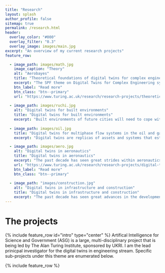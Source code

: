 ```yaml
---
title: "Research"
layout: splash
author_profile: false
sitemap: true
permalink: /research.html
header:
  overlay_color: "#000"
  overlay_filter: "0.3"
  overlay_image: images/main.jpg
excerpt: "An overview of my current research projects"
feature_row:

  - image_path: images/math.jpg
    image_caption: "Theory"
    alt: "Aerobayes"
    title: "Theoretical foundations of digital twins for complex engineering systems"
    excerpt: "The SPF theme on Digital Twins for Complex Engineering systems comprises sub-themes focusing on digital twins for civil engineering, the energy and aerospace sectors. Despite the diversity of application areas, there are common challenges faced by each which fall within the remit of: computational statistics and uncertainty quantification, the analysis and approximation of partial differential equations (PDEs), AI and machine learning. These challenges relate to the fundamental question of how to systematically combine data with physics-based models in the creation of digital twins, and how then to correctly incorporate digital twins within a risk-stratified decision-making pipeline."
    btn_label: "Read more"
    btn_class: "btn--primary"
    url: "https://www.turing.ac.uk/research/research-projects/theoretical-foundations-engineering-digital-twins"
    
  - image_path: images/ruchi.jpg
    alt: "Digital twins for built environments"
    title: "Digital twins for built environments"
    excerpt: "Built environments of future cities will need to cope with climate change, and also more intricate energy demands. Avant-gardist systems that present synergies, typically via interactions and feedbacks (e.g. close adaptation of energy supply to peoples’ activities, heat recovery from infrastructure, greening of the city) are natural candidates. However, their evaluation, before implementation, can only be achieved by simulation models that accurately represent these complex, interdependent, time-dependent stochastic feedbacks. New types of measurements are necessary to develop and tune these models."
    
  - image_path: images/oil.jpg
    title: "Digital twins for multiphase flow systems in the oil and gas and fast moving consumer goods industries"
    excerpt: "Digital twins are replicas of assets and systems that establish a connection between physical and virtual domains. In this programme, we focus on systems in the oil-and-gas, fast-moving-consumer goods manufacturing industries that feature multiphase flows. These flows are central to almost every facet of these industries, which play a major role in the UK and global economy. Within oil-and-gas settings, in spite of decades of research on the complex multiphase flow phenomena that are prevalent in this sector’s applications, a number of significant challenges remain. For instance, three-phase flows comprising oil, water, and air, are exceedingly complex and feature poorly understood dynamics, phase formation and transitions."

  - image_path: images/aero.jpg
    alt: "Digital twins in aeronautics"
    title: "Digital twins in aeronautics"
    excerpt: "The past decade has seen great strides within aeronautics. There has been a sustained effort towards electric propulsion, the deployment of more fuel-efficient aircrafts for commercial travel, and not to mention the new demand for urban aerial taxis—leading to their preliminary development. Across all these scales—large commercial aircrafts, medium sized jets and smaller vertical take-off and landing (VTOL) vehicles—safety, reliability, and efficiency continue to remain paramount; this is especially important given the recent of string of aviation incidences involving fatalities. To ensure both existing machinery and new aviation concepts comply to stringent standards, there is a strong need for more physically representative digital twins of aircraft systems."
    url: "https://www.turing.ac.uk/research/research-projects/digital-twins-aeronautics"
    btn_label: "Read more"
    btn_class: "btn--primary"
    
  - image_path: "images/construction.jpg"
    alt: "Digital twins in infrastructure and construction"
    title: "Digital twins in infrastructure and construction"
    excerpt: "The past decade has seen great advances in the development and deployment of sensing technologies for new build, existing and heritage infrastructure. The ability to produce data at multiple scales ranging from optical strain sensors, laser based geometric measurement of whole structures, to satellite based scanning of interactions of structures and geotechnical phenomena is transforming the way in which construction of assets is conducted and how they are operated and managed throughout their lifetime."
---
```

# The projects
{% include feature_row id="intro" type="center" %}
Artifical Intelligence for Science and Government (ASG) is a large, multi-disciplinary project that is being led by The Alan Turing Institute, sponsored by UKRI. I am the lead prinicpal investigator for the digital twins in engineering stream. Specific sub-projects under this theme are enumerated below. 

{% include feature_row %}

